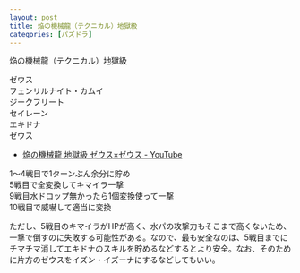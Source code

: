 ```yaml
---
layout: post
title: 焔の機械龍（テクニカル）地獄級
categories: [パズドラ]
---
```


焔の機械龍（テクニカル）地獄級

<!--more-->

ゼウス  
フェンリルナイト・カムイ  
ジークフリート  
セイレーン  
エキドナ  
ゼウス

* [焔の機械龍 地獄級 ゼウス×ゼウス - YouTube](http://www.youtube.com/watch?v=gpuXOPZcEgg)


1〜4戦目で1ターンぶん余分に貯め  
5戦目で全変換してキマイラ一撃  
9戦目水ドロップ無かったら1個変換使って一撃  
10戦目で威嚇して適当に変換

ただし、5戦目のキマイラがHPが高く、水パの攻撃力もそこまで高くないため、一撃で倒すのに失敗する可能性がある。なので、最も安全なのは、5戦目までにチマチマ消してエキドナのスキルを貯めるなどするとより安全。なお、そのために片方のゼウスをイズン・イズーナにするなどしてもいい。

